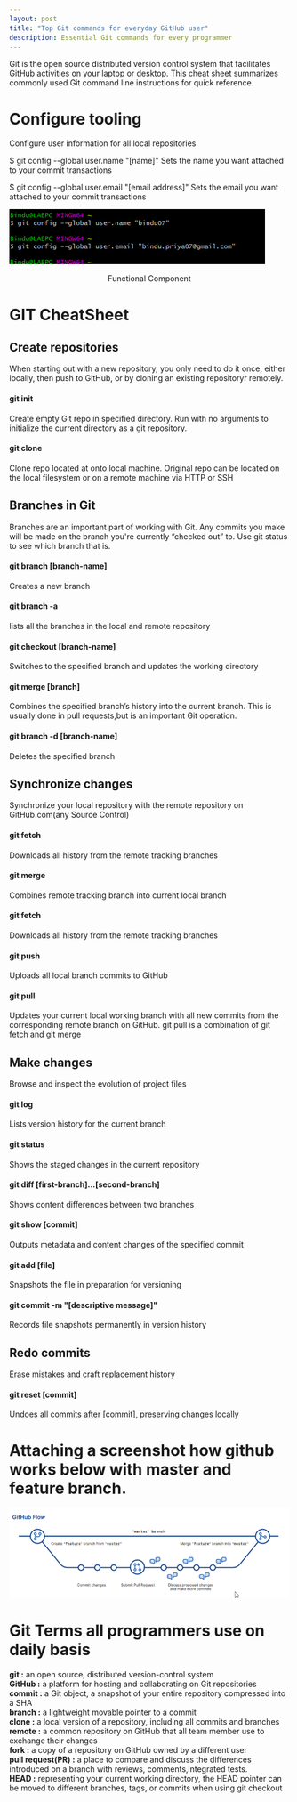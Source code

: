 ```yaml
---
layout: post
title: "Top Git commands for everyday GitHub user"
description: Essential Git commands for every programmer
---
```


Git is the open source distributed version control system that facilitates GitHub activities on your laptop or desktop. This cheat sheet summarizes commonly used Git command line instructions for quick reference.
<br>

# Configure tooling

Configure user information for all local repositories

$ git config --global user.name "[name]"
Sets the name you want attached to your commit transactions

$ git config --global user.email "[email address]"
Sets the email you want attached to your commit transactions

![configUserName](/assets/img/gitblog2.png)

<center>Functional Component</center>

# GIT CheatSheet

## Create repositories

When starting out with a new repository, you only need to do it once, either locally, then push to GitHub, or by cloning an existing repositoryr remotely.

#### git init <directory>

Create empty Git repo in specified directory. Run with no arguments to initialize the current directory as a git repository.

#### git clone <repo>

Clone repo located at <repo> onto local machine. Original repo can be located on the local filesystem or on a remote machine via HTTP or SSH

<!-- ![classComponent](/assets/img/classComponent.png) -->

## Branches in Git

Branches are an important part of working with Git. Any commits you make will be made on the branch you're currently “checked out” to. Use git status to see which branch that is.

#### git branch [branch-name]

Creates a new branch

#### git branch -a

lists all the branches in the local and remote repository

#### git checkout [branch-name]

Switches to the specified branch and updates the working directory

#### git merge [branch]

Combines the specified branch’s history into the current branch. This is usually done in pull requests,but is an important Git operation.

#### git branch -d [branch-name]

Deletes the specified branch

## Synchronize changes

Synchronize your local repository with the remote repository on GitHub.com(any Source Control)

#### git fetch

Downloads all history from the remote tracking branches

#### git merge

Combines remote tracking branch into current local branch

#### git fetch

Downloads all history from the remote tracking branches

#### git push

Uploads all local branch commits to GitHub

#### git pull

Updates your current local working branch with all new commits from the corresponding remote branch on GitHub.
git pull is a combination of git fetch and git merge

## Make changes

Browse and inspect the evolution of project files

#### git log

Lists version history for the current branch

#### git status

Shows the staged changes in the current repository

#### git diff [first-branch]...[second-branch]

Shows content differences between two branches

#### git show [commit]

Outputs metadata and content changes of the specified commit

#### git add [file]

Snapshots the file in preparation for versioning

#### git commit -m "[descriptive message]"

Records file snapshots permanently in version history

## Redo commits

Erase mistakes and craft replacement history

#### git reset [commit]

Undoes all commits after [commit], preserving changes locally

# Attaching a screenshot how github works below with master and feature branch.

![classComponent](/assets/img/gitblog1.png)

# Git Terms all programmers use on daily basis

**git :** an open source, distributed version-control system <br>
**GitHub :** a platform for hosting and collaborating on Git repositories <br>
**commit :** a Git object, a snapshot of your entire repository compressed into a SHA <br>
**branch :** a lightweight movable pointer to a commit<br>
**clone :** a local version of a repository, including all commits and branches<br>
**remote :** a common repository on GitHub that all team member use to exchange their changes<br>
**fork :** a copy of a repository on GitHub owned by a different user<br>
**pull request(PR) :** a place to compare and discuss the differences introduced on a branch with reviews, comments,integrated tests. <br>
**HEAD :** representing your current working directory, the HEAD pointer can be moved to different branches, tags, or commits when using git checkout<br>
